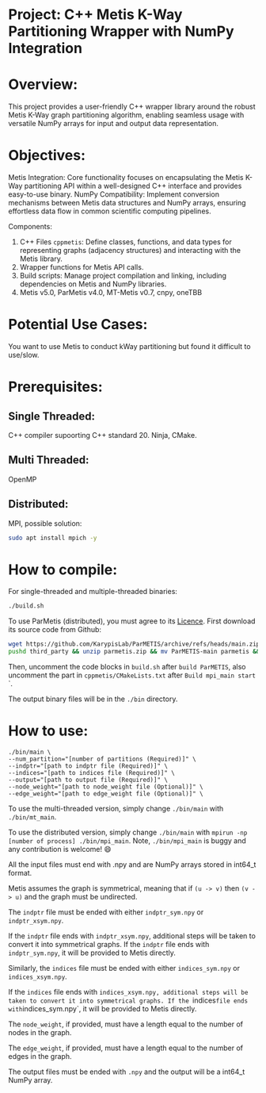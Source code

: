 # Project: C++ Metis K-Way Partitioning Wrapper with NumPy Integration

# Overview:
This project provides a user-friendly C++ wrapper library around the robust Metis K-Way graph partitioning algorithm, enabling seamless usage with versatile NumPy arrays for input and output data representation.

# Objectives:
Metis Integration: Core functionality focuses on encapsulating the Metis K-Way partitioning API within a well-designed C++ interface and provides easy-to-use binary.
NumPy Compatibility: Implement conversion mechanisms between Metis data structures and NumPy arrays, ensuring effortless data flow in common scientific computing pipelines.

Components:
1. C++ Files `cppmetis`: Define classes, functions, and data types for representing graphs (adjacency structures) and interacting with the Metis library.
2. Wrapper functions for Metis API calls.
3. Build scripts: Manage project compilation and linking, including dependencies on Metis and NumPy libraries.
4. Metis v5.0, ParMetis v4.0, MT-Metis v0.7, cnpy, oneTBB

# Potential Use Cases:
You want to use Metis to conduct kWay partitioning but found it difficult to use/slow.

# Prerequisites:
## Single Threaded: 
C++ compiler supoorting C++ standard 20. Ninja, CMake.

## Multi Threaded:
OpenMP

## Distributed:
MPI, possible solution:
```bash
sudo apt install mpich -y
```

# How to compile:

For single-threaded and multiple-threaded binaries:
```bash
./build.sh
```

To use ParMetis (distributed), you must agree to its [Licence](https://github.com/KarypisLab/ParMETIS/blob/main/LICENSE).
First download its source code from Github:
```bash
wget https://github.com/KarypisLab/ParMETIS/archive/refs/heads/main.zip -O third_party/parmetis.zip
pushd third_party && unzip parmetis.zip && mv ParMETIS-main parmetis && rm parmetis.zip && popd
```
Then, uncomment the code blocks in `build.sh` after `build ParMETIS`, also uncomment the part in `cppmetis/CMakeLists.txt` after `Build mpi_main start`
`.

The output binary files will be in the `./bin` directory.

# How to use:
```shell
./bin/main \
--num_partition="[number of partitions (Required)]" \
--indptr="[path to indptr file (Required)]" \
--indices="[path to indices file (Required)]" \
--output="[path to output file (Required)]" \
--node_weight="[path to node_weight file (Optional)]" \
--edge_weight="[path to edge_weight file (Optional)]" \
```

To use the multi-threaded version, simply change `./bin/main` with `./bin/mt_main`.

To use the distributed version, simply change `./bin/main` with `mpirun -np [number of process] ./bin/mpi_main`. Note, `./bin/mpi_main` is buggy and any contribution is welcome! :smile:

All the input files must end with .npy and are NumPy arrays stored in int64_t format.

Metis assumes the graph is symmetrical, meaning that if `(u -> v)` then `(v -> u)` and the graph must be undirected.

The `indptr` file must be ended with either `indptr_sym.npy` or `indptr_xsym.npy`. 

If the `indptr` file ends with `indptr_xsym.npy`, additional steps will be taken to convert it into symmetrical graphs.
If the `indptr` file ends with `indptr_sym.npy`, it will be provided to Metis directly.

Similarly, the `indices` file must be ended with either `indices_sym.npy` or `indices_xsym.npy`. 

If the `indices` file ends with `indices_xsym.npy, additional steps will be taken to convert it into symmetrical graphs.
If the `indices` file ends with `indices_sym.npy`, it will be provided to Metis directly.

The `node_weight`, if provided, must have a length equal to the number of nodes in the graph.

The `edge_weight`, if provided, must have a length equal to the number of edges in the graph.

The output files must be ended with `.npy` and the output will be a int64_t NumPy array.
